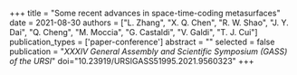 +++
title = "Some recent advances in space-time-coding metasurfaces"
date = 2021-08-30
authors = ["L. Zhang", "X. Q. Chen", "R. W. Shao", "J. Y. Dai", "Q. Cheng", "M. Moccia", "G. Castaldi", "V. Galdi", "T. J. Cui"]
publication_types = ['paper-conference']
abstract = ""
selected = false
publication = "*XXXIV General Assembly and Scientific Symposium (GASS) of the URSI*"
doi="10.23919/URSIGASS51995.2021.9560323"
+++
